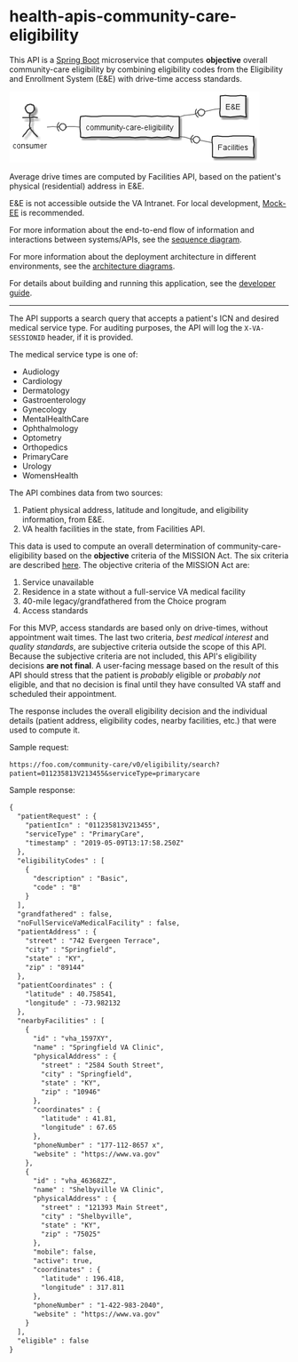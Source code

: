 # health-apis-community-care-eligibility

This API is a [Spring Boot](https://spring.io/projects/spring-boot) microservice
that computes **objective** overall community-care eligibility by combining eligibility codes
from the Eligibility and Enrollment System (E&E) with drive-time access
standards.

![applications](src/plantuml/apps.png)

Average drive times are computed by Facilities API,
based on the patient's physical (residential) address in E&E.

E&E is not accessible outside the VA Intranet. For local development,
[Mock-EE](https://github.com/department-of-veterans-affairs/health-apis-mock-eligibility-and-enrollment) is recommended.

For more information about the end-to-end flow of information and interactions between systems/APIs,
see the [sequence diagram](sequence-diagram.md).

For more information about the deployment architecture in different environments,
see the [architecture diagrams](architecture.md).

For details about building and running this application, see the [developer guide](developer.md).

----

The API supports a search query that accepts a patient's ICN and desired medical service type.
For auditing purposes, the API will log the `X-VA-SESSIONID` header, if it is provided.

The medical service type is one of:
* Audiology
* Cardiology
* Dermatology
* Gastroenterology
* Gynecology
* MentalHealthCare
* Ophthalmology
* Optometry
* Orthopedics
* PrimaryCare
* Urology
* WomensHealth

The API combines data from two sources:
1. Patient physical address, latitude and longitude, and eligibility information, from E&E.
2. VA health facilities in the state, from Facilities API.

This data is used to compute an overall determination of community-care-eligibility
based on the **objective** criteria of the MISSION Act. The six criteria are described
[here](https://www.va.gov/COMMUNITYCARE/docs/pubfiles/factsheets/VA-FS_CC-Eligibility.pdf).
The objective criteria of the MISSION Act are:
1. Service unavailable
2. Residence in a state without a full-service VA medical facility
3. 40-mile legacy/grandfathered from the Choice program
4. Access standards

For this MVP, access standards are based only on drive-times, without appointment wait times.
The last two criteria, *best medical interest* and *quality standards*, are subjective
criteria outside the scope of this API. Because the subjective criteria are not included,
this API's eligibility decisions **are not final**. A user-facing message
based on the result of this API should stress that the patient is *probably* eligible or
*probably not* eligible, and that no decision is final until they have consulted VA staff
and scheduled their appointment.

The response includes the overall eligibility decision and the individual details
(patient address, eligibility codes, nearby facilities, etc.) that were used to compute it.

Sample request:

```
https://foo.com/community-care/v0/eligibility/search?patient=011235813V213455&serviceType=primarycare
```

Sample response:

```
{
  "patientRequest" : {
    "patientIcn" : "011235813V213455",
    "serviceType" : "PrimaryCare",
    "timestamp" : "2019-05-09T13:17:58.250Z"
  },
  "eligibilityCodes" : [
    {
      "description" : "Basic",
      "code" : "B"
    }
  ],
  "grandfathered" : false,
  "noFullServiceVaMedicalFacility" : false,
  "patientAddress" : {
    "street" : "742 Evergeen Terrace",
    "city" : "Springfield",
    "state" : "KY",
    "zip" : "89144"
  },
  "patientCoordinates" : {
    "latitude" : 40.758541,
    "longitude" : -73.982132
  },
  "nearbyFacilities" : [
    {
      "id" : "vha_1597XY",
      "name" : "Springfield VA Clinic",
      "physicalAddress" : {
        "street" : "2584 South Street",
        "city" : "Springfield",
        "state" : "KY",
        "zip" : "10946"
      },
      "coordinates" : {
        "latitude" : 41.81,
        "longitude" : 67.65
      },
      "phoneNumber" : "177-112-8657 x",
      "website" : "https://www.va.gov"
    },
    {
      "id" : "vha_46368ZZ",
      "name" : "Shelbyville VA Clinic",
      "physicalAddress" : {
        "street" : "121393 Main Street",
        "city" : "Shelbyville",
        "state" : "KY",
        "zip" : "75025"
      },
      "mobile": false,
      "active": true,
      "coordinates" : {
        "latitude" : 196.418,
        "longitude" : 317.811
      },
      "phoneNumber" : "1-422-983-2040",
      "website" : "https://www.va.gov"
    }
  ],
  "eligible" : false
}
```
